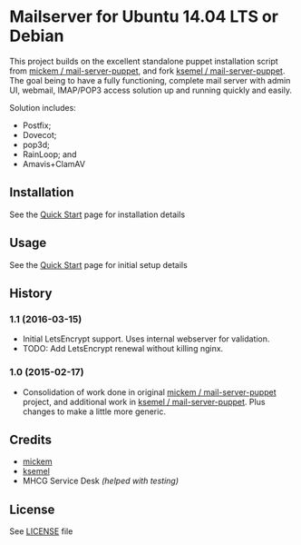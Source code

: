 # Mailserver for Ubuntu 14.04 LTS or Debian

This project builds on the excellent standalone puppet installation script from [mickem / mail-server-puppet](https://github.com/mickem/mail-server-puppet), and fork [ksemel / mail-server-puppet](https://github.com/ksemel/mail-server-puppet). The goal being to have a fully functioning, complete mail server with admin UI, webmail, IMAP/POP3 access solution up and running quickly and easily.

Solution includes:

* Postfix;
* Dovecot;
* pop3d;
* RainLoop; and
* Amavis+ClamAV

## Installation

See the [Quick Start](https://github.com/mhcg/mail-server-puppet/wiki/Quick-Start) page for installation details

## Usage

See the [Quick Start](https://github.com/mhcg/mail-server-puppet/wiki/Quick-Start) page for initial setup details

## History

### 1.1 (2016-03-15)

* Initial LetsEncrypt support. Uses internal webserver for validation. 
* TODO: Add LetsEncrypt renewal without killing nginx.

### 1.0 (2015-02-17)

* Consolidation of work done in original [mickem / mail-server-puppet](https://github.com/mickem/mail-server-puppet) project, and additional work in [ksemel / mail-server-puppet](https://github.com/ksemel/mail-server-puppet). Plus changes to make a little more generic.

## Credits

* [mickem](https://github.com/mickem)
* [ksemel](https://github.com/ksemel)
* MHCG Service Desk _(helped with testing)_

## License

See [LICENSE](LICENSE.md) file

